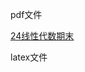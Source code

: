 pdf文件

[24线性代数期末](https://github.com/mulious/USTCexam/blob/master/24%E7%BA%BF%E6%80%A7%E4%BB%A3%E6%95%B0B2%E6%9C%9F%E6%9C%AB.pdf)


latex文件